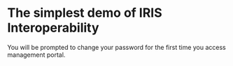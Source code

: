 # The simplest demo of IRIS Interoperability
You will be prompted to change your password for the first time you access management portal.  